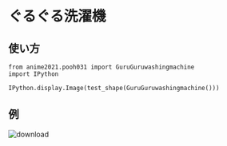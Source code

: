 # ぐるぐる洗濯機

## 使い方

```
from anime2021.pooh031 import GuruGuruwashingmachine
import IPython 

IPython.display.Image(test_shape(GuruGuruwashingmachine()))
```

## 例
![download](https://user-images.githubusercontent.com/94042916/147717529-12c7f11b-cf3d-4628-bf27-5a9ab44cccb5.png)
